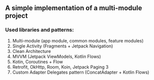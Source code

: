 ## A simple implementation of a multi-module project

### Used libraries and patterns:

1. Multi-module (app module, common modules, feature modules)
2. Single Activity (Fragments + Jetpack Navigation)
3. Clean Architecture
4. MVVM (Jetpack ViewModels, Kotlin Flows)
5. Kotin, Coroutines + Flow
6. Retrofit, OkHttp, Room, Koin, Jetpack Paging 3
7. Custom Adapter Delegates pattern (ConcatAdapter + Kotlin Flows)